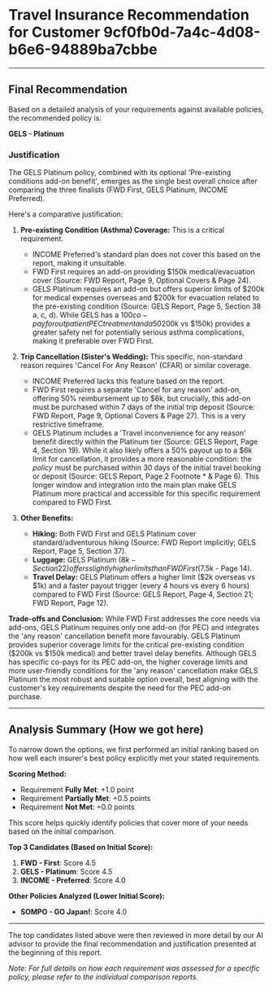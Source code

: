 # Travel Insurance Recommendation for Customer 9cf0fb0d-7a4c-4d08-b6e6-94889ba7cbbe

---

## Final Recommendation
Based on a detailed analysis of your requirements against available policies, the recommended policy is:

**GELS - Platinum**

### Justification
The GELS Platinum policy, combined with its optional 'Pre-existing conditions add-on benefit', emerges as the single best overall choice after comparing the three finalists (FWD First, GELS Platinum, INCOME Preferred).

Here's a comparative justification:

1.  **Pre-existing Condition (Asthma) Coverage:** This is a critical requirement. 
    *   INCOME Preferred's standard plan does not cover this based on the report, making it unsuitable.
    *   FWD First requires an add-on providing $150k medical/evacuation cover (Source: FWD Report, Page 9, Optional Covers & Page 24).
    *   GELS Platinum requires an add-on but offers superior limits of $200k for medical expenses overseas and $200k for evacuation related to the pre-existing condition (Source: GELS Report, Page 5, Section 38 a, c, d). While GELS has a $100 co-pay for outpatient PEC treatment and a 50% co-pay for PEC-related cancellation/disruption (Source: GELS Report, Page 5, Section 38 & Footnote #), the significantly higher overall medical limit ($200k vs $150k) provides a greater safety net for potentially serious asthma complications, making it preferable over FWD First.

2.  **Trip Cancellation (Sister's Wedding):** This specific, non-standard reason requires 'Cancel For Any Reason' (CFAR) or similar coverage.
    *   INCOME Preferred lacks this feature based on the report.
    *   FWD First requires a separate 'Cancel for any reason' add-on, offering 50% reimbursement up to $6k, but crucially, this add-on must be purchased within 7 days of the initial trip deposit (Source: FWD Report, Page 9, Optional Covers & Page 27). This is a very restrictive timeframe.
    *   GELS Platinum includes a 'Travel inconvenience for any reason' benefit directly within the Platinum tier (Source: GELS Report, Page 4, Section 19). While it also likely offers a 50% payout up to a $6k limit for cancellation, it provides a more reasonable condition: the *policy* must be purchased within 30 days of the initial travel booking or deposit (Source: GELS Report, Page 2 Footnote * & Page 6). This longer window and integration into the main plan make GELS Platinum more practical and accessible for this specific requirement compared to FWD First.

3.  **Other Benefits:**
    *   **Hiking:** Both FWD First and GELS Platinum cover standard/adventurous hiking (Source: FWD Report implicitly; GELS Report, Page 5, Section 37).
    *   **Luggage:** GELS Platinum ($8k - Section 22) offers slightly higher limits than FWD First ($7.5k - Page 14).
    *   **Travel Delay:** GELS Platinum offers a higher limit ($2k overseas vs $1k) and a faster payout trigger (every 4 hours vs every 6 hours) compared to FWD First (Source: GELS Report, Page 4, Section 21; FWD Report, Page 12).

**Trade-offs and Conclusion:** While FWD First addresses the core needs via add-ons, GELS Platinum requires only one add-on (for PEC) and integrates the 'any reason' cancellation benefit more favourably. GELS Platinum provides superior coverage limits for the critical pre-existing condition ($200k vs $150k medical) and better travel delay benefits. Although GELS has specific co-pays for its PEC add-on, the higher coverage limits and more user-friendly conditions for the 'any reason' cancellation make GELS Platinum the most robust and suitable option overall, best aligning with the customer's key requirements despite the need for the PEC add-on purchase.

---

## Analysis Summary (How we got here)
To narrow down the options, we first performed an initial ranking based on how well each insurer's best policy explicitly met your stated requirements.

**Scoring Method:**
- Requirement **Fully Met**: +1.0 point
- Requirement **Partially Met**: +0.5 points
- Requirement **Not Met**: +0.0 points

This score helps quickly identify policies that cover more of your needs based on the initial comparison.

**Top 3 Candidates (Based on Initial Score):**
1. **FWD - First**: Score 4.5
2. **GELS - Platinum**: Score 4.5
3. **INCOME - Preferred**: Score 4.0

**Other Policies Analyzed (Lower Initial Score):**
- **SOMPO - GO Japan!**: Score 4.0

---

The top candidates listed above were then reviewed in more detail by our AI advisor to provide the final recommendation and justification presented at the beginning of this report.

*Note: For full details on how each requirement was assessed for a specific policy, please refer to the individual comparison reports.*